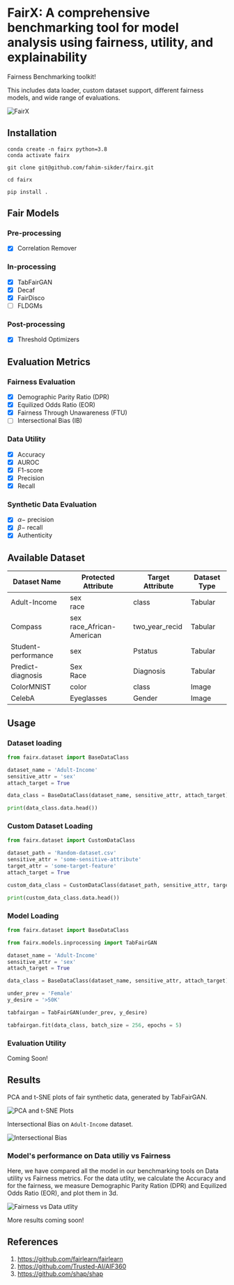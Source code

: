 # FairX: A comprehensive benchmarking tool for model analysis using fairness, utility, and explainability

Fairness Benchmarking toolkit!

This includes data loader, custom dataset support, different fairness models, and wide range of evaluations. 

![FairX](fig/fairx-extended.png)


## Installation

```terminal
conda create -n fairx python=3.8
conda activate fairx

git clone git@github.com/fahim-sikder/fairx.git

cd fairx

pip install .
```


## Fair Models
### Pre-processing

- [x] Correlation Remover

### In-processing

- [x] TabFairGAN
- [x] Decaf
- [x] FairDisco
- [ ] FLDGMs
### Post-processing

- [x] Threshold Optimizers

## Evaluation Metrics

### Fairness Evaluation

- [x] Demographic Parity Ratio (DPR)
- [x] Equilized Odds Ratio (EOR)
- [x] Fairness Through Unawareness (FTU)
- [ ] Intersectional Bias (IB)

### Data Utility

- [x] Accuracy
- [x] AUROC
- [x] F1-score
- [x] Precision
- [x] Recall

### Synthetic Data Evaluation

- [x] $\alpha-$ precision
- [x] $\beta-$ recall
- [x] Authenticity

## Available Dataset

| **Dataset Name**    | **Protected Attribute**      | **Target Attribute** | **Dataset Type** |
|---------------------|------------------------------|----------------------|------------------|
| Adult-Income        | sex<br>race                  | class                | Tabular          |
| Compass             | sex<br>race_African-American | two_year_recid       | Tabular          |
| Student-performance | sex                          | Pstatus              | Tabular          |
| Predict-diagnosis   | Sex<br>Race                  | Diagnosis            | Tabular          |
| ColorMNIST          | color                        | class                | Image            |
| CelebA              | Eyeglasses                   | Gender               | Image            |

## Usage

### Dataset loading

```python
from fairx.dataset import BaseDataClass

dataset_name = 'Adult-Income'
sensitive_attr = 'sex'
attach_target = True

data_class = BaseDataClass(dataset_name, sensitive_attr, attach_target)

print(data_class.data.head())
```

### Custom Dataset Loading

```python
from fairx.dataset import CustomDataClass

dataset_path = 'Random-dataset.csv'
sensitive_attr = 'some-sensitive-attribute'
target_attr = 'some-target-feature'
attach_target = True

custom_data_class = CustomDataClass(dataset_path, sensitive_attr, target_attr, attach_target)

print(custom_data_class.data.head())
```

### Model Loading

```python
from fairx.dataset import BaseDataClass

from fairx.models.inprocessing import TabFairGAN

dataset_name = 'Adult-Income'
sensitive_attr = 'sex'
attach_target = True

data_class = BaseDataClass(dataset_name, sensitive_attr, attach_target)

under_prev = 'Female'
y_desire = '>50K'

tabfairgan = TabFairGAN(under_prev, y_desire)

tabfairgan.fit(data_class, batch_size = 256, epochs = 5)
```

### Evaluation Utility

Coming Soon!

## Results

PCA and t-SNE plots of fair synthetic data, generated by TabFairGAN.

![PCA and t-SNE Plots](fig/tsne.png)

Intersectional Bias on `Adult-Income` dataset.

![Intersectional Bias](fig/ib.png)

### Model's performance on Data utiliy vs Fairness

Here, we have compared all the model in our benchmarking tools on Data utility vs Fairness metrics. For the data utlity, we calculate the Accuracy and for the fairness, we measure Demographic Parity Ration (DPR) and Equilized Odds Ratio (EOR), and plot them in 3d.

![Fairness vs Data utlity](fig/fairnessvsdata.png)

More results coming soon!

## References

1. https://github.com/fairlearn/fairlearn
2. https://github.com/Trusted-AI/AIF360
3. https://github.com/shap/shap